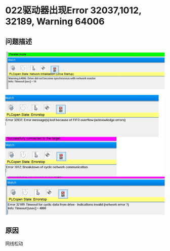# 022驱动器出现Error 32037,1012, 32189, Warning 64006

## 问题描述

![Img](./FILES/022驱动器出现Error%2032037,1012,%2032189,%20Warning%2064006.md/img-20220715170918.png)

![Img](./FILES/022驱动器出现Error%2032037,1012,%2032189,%20Warning%2064006.md/img-20220715170924.png)

## 原因

网线松动